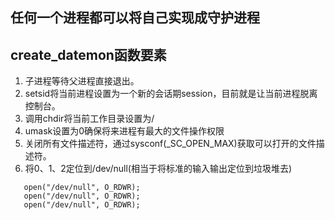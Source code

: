 ## 任何一个进程都可以将自己实现成守护进程


## create_datemon函数要素
1. 子进程等待父进程直接退出。
2. setsid将当前进程设置为一个新的会话期session，目前就是让当前进程脱离控制台。
3. 调用chdir将当前工作目录设置为/
4. umask设置为0确保将来进程有最大的文件操作权限
5. 关闭所有文件描述符，通过sysconf(_SC_OPEN_MAX)获取可以打开的文件描述符。
6. 将0、1、2定位到/dev/null(相当于将标准的输入输出定位到垃圾堆去)
```
   open("/dev/null", O_RDWR);
   open("/dev/null", O_RDWR);
   open("/dev/null", O_RDWR);
```